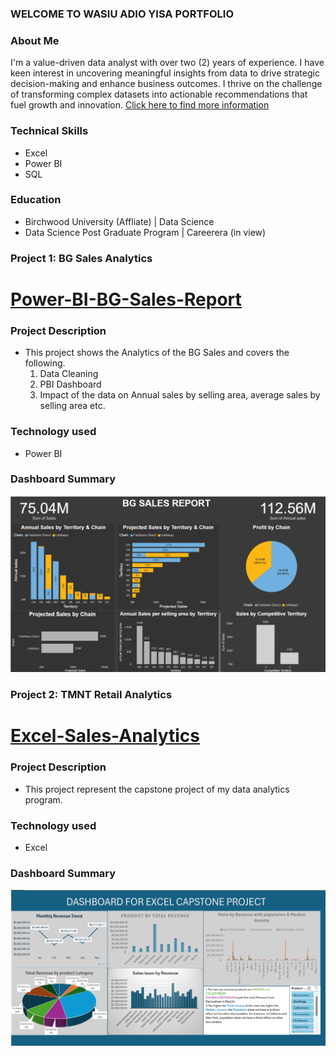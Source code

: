 ### WELCOME TO WASIU ADIO YISA PORTFOLIO

### About Me

I'm a value-driven data analyst with over two (2) years of experience. I have keen interest in uncovering meaningful insights from data to drive strategic decision-making and enhance business outcomes. I thrive on the challenge of transforming complex datasets into actionable recommendations that fuel growth and innovation. [Click here to find more information](https://www.linkedin.com/in/yisawasiu/)


### Technical Skills
- Excel
- Power BI
- SQL

### Education
- Birchwood University (Affliate) | Data Science
- Data Science Post Graduate Program | Careerera (in view)

### Project 1: BG Sales Analytics

# [Power-BI-BG-Sales-Report](https://github.com/GreatYisa/Power-BI-BG-Sales-Report)

### Project Description
- This project shows the Analytics of the BG Sales and covers the following.
  1. Data Cleaning
  2. PBI Dashboard
  3. Impact of the data on Annual sales by selling area, average sales by selling area etc.

### Technology used
  - Power BI
  
### Dashboard Summary
![Dashboard image](Screenshot%202024-06-10%20210238.png)


### Project 2: TMNT Retail Analytics

# [Excel-Sales-Analytics](https://github.com/GreatYisa/Excel-Sales-Analytics)

### Project Description
- This project represent the capstone project of my data analytics program.

### Technology used
  - Excel
  
### Dashboard Summary
![Dashboard image](Screenshot%202024-06-10%20213350.png)
